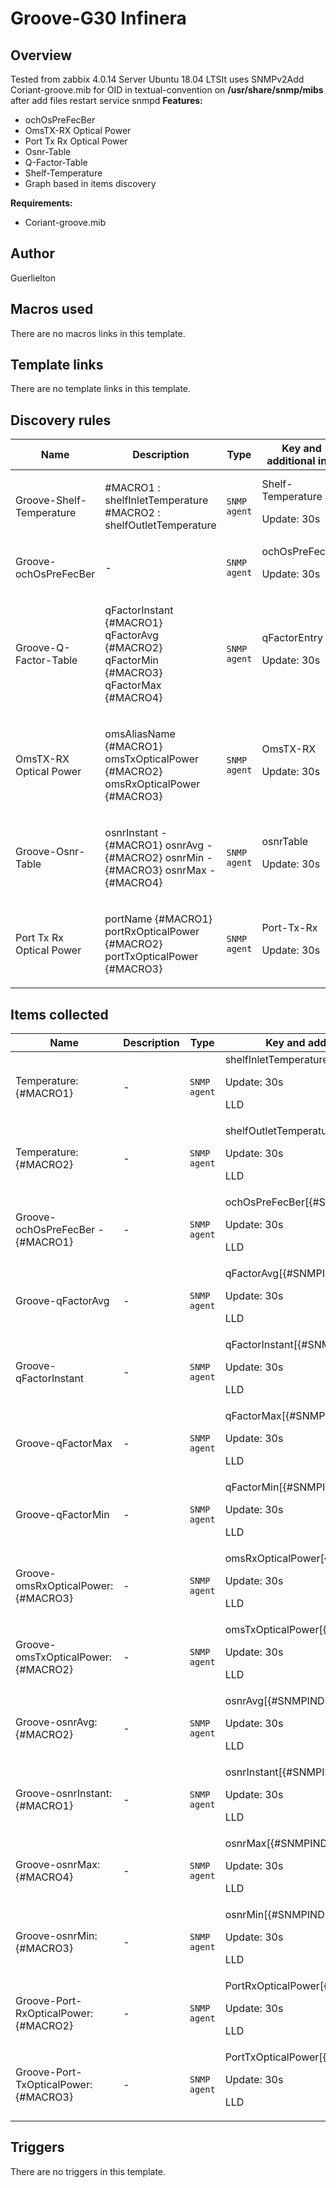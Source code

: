 # Groove-G30 Infinera

## Overview

Tested from zabbix 4.0.14 Server Ubuntu 18.04 LTSIt uses SNMPv2Add Coriant-groove.mib for OID in textual-convention on **/usr/share/snmp/mibs** after add files restart service snmpd **Features:** 
* ochOsPreFecBer
* OmsTX-RX Optical Power
* Port Tx Rx Optical Power
* Osnr-Table
* Q-Factor-Table
* Shelf-Temperature
* Graph based in items discovery


**Requirements:**
* Coriant-groove.mib




## Author

Guerlielton

## Macros used

There are no macros links in this template.

## Template links

There are no template links in this template.

## Discovery rules

|Name|Description|Type|Key and additional info|
|----|-----------|----|----|
|Groove-Shelf-Temperature|<p>#MACRO1 : shelfInletTemperature #MACRO2 : shelfOutletTemperature</p>|`SNMP agent`|Shelf-Temperature<p>Update: 30s</p>|
|Groove-ochOsPreFecBer|<p>-</p>|`SNMP agent`|ochOsPreFecBer<p>Update: 30s</p>|
|Groove-Q-Factor-Table|<p>qFactorInstant {#MACRO1} qFactorAvg {#MACRO2} qFactorMin {#MACRO3} qFactorMax {#MACRO4}</p>|`SNMP agent`|qFactorEntry<p>Update: 30s</p>|
|OmsTX-RX Optical Power|<p>omsAliasName {#MACRO1} omsTxOpticalPower {#MACRO2} omsRxOpticalPower {#MACRO3}</p>|`SNMP agent`|OmsTX-RX<p>Update: 30s</p>|
|Groove-Osnr-Table|<p>osnrInstant - {#MACRO1} osnrAvg - {#MACRO2} osnrMin - {#MACRO3} osnrMax - {#MACRO4}</p>|`SNMP agent`|osnrTable<p>Update: 30s</p>|
|Port Tx Rx Optical Power|<p>portName {#MACRO1} portRxOpticalPower {#MACRO2} portTxOpticalPower {#MACRO3}</p>|`SNMP agent`|Port-Tx-Rx<p>Update: 30s</p>|
## Items collected

|Name|Description|Type|Key and additional info|
|----|-----------|----|----|
|Temperature: {#MACRO1}|<p>-</p>|`SNMP agent`|shelfInletTemperature[{#SNMPINDEX}]<p>Update: 30s</p><p>LLD</p>|
|Temperature: {#MACRO2}|<p>-</p>|`SNMP agent`|shelfOutletTemperature[{#SNMPINDEX}]<p>Update: 30s</p><p>LLD</p>|
|Groove-ochOsPreFecBer - {#MACRO1}|<p>-</p>|`SNMP agent`|ochOsPreFecBer[{#SNMPINDEX}]<p>Update: 30s</p><p>LLD</p>|
|Groove-qFactorAvg|<p>-</p>|`SNMP agent`|qFactorAvg[{#SNMPINDEX}]<p>Update: 30s</p><p>LLD</p>|
|Groove-qFactorInstant|<p>-</p>|`SNMP agent`|qFactorInstant[{#SNMPINDEX}]<p>Update: 30s</p><p>LLD</p>|
|Groove-qFactorMax|<p>-</p>|`SNMP agent`|qFactorMax[{#SNMPINDEX}]<p>Update: 30s</p><p>LLD</p>|
|Groove-qFactorMin|<p>-</p>|`SNMP agent`|qFactorMin[{#SNMPINDEX}]<p>Update: 30s</p><p>LLD</p>|
|Groove-omsRxOpticalPower: {#MACRO3}|<p>-</p>|`SNMP agent`|omsRxOpticalPower[{#SNMPINDEX}]<p>Update: 30s</p><p>LLD</p>|
|Groove-omsTxOpticalPower: {#MACRO2}|<p>-</p>|`SNMP agent`|omsTxOpticalPower[{#SNMPINDEX}]<p>Update: 30s</p><p>LLD</p>|
|Groove-osnrAvg: {#MACRO2}|<p>-</p>|`SNMP agent`|osnrAvg[{#SNMPINDEX}]<p>Update: 30s</p><p>LLD</p>|
|Groove-osnrInstant: {#MACRO1}|<p>-</p>|`SNMP agent`|osnrInstant[{#SNMPINDEX}]<p>Update: 30s</p><p>LLD</p>|
|Groove-osnrMax: {#MACRO4}|<p>-</p>|`SNMP agent`|osnrMax[{#SNMPINDEX}]<p>Update: 30s</p><p>LLD</p>|
|Groove-osnrMin: {#MACRO3}|<p>-</p>|`SNMP agent`|osnrMin[{#SNMPINDEX}]<p>Update: 30s</p><p>LLD</p>|
|Groove-Port-RxOpticalPower: {#MACRO2}|<p>-</p>|`SNMP agent`|PortRxOpticalPower[{#SNMPINDEX}]<p>Update: 30s</p><p>LLD</p>|
|Groove-Port-TxOpticalPower: {#MACRO3}|<p>-</p>|`SNMP agent`|PortTxOpticalPower[{#SNMPINDEX}]<p>Update: 30s</p><p>LLD</p>|
## Triggers

There are no triggers in this template.

